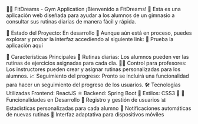 🏋️‍♂️ FitDreams - Gym Application
¡Bienvenido a FitDreams! 🌟 Esta es una aplicación web diseñada para ayudar a los alumnos de un gimnasio a consultar sus rutinas diarias de manera fácil y rápida.

🚧 Estado del Proyecto: En desarrollo 🚀
Aunque aún está en proceso, puedes explorar y probar la interfaz accediendo al siguiente link:
🔗 Prueba la aplicación aquí

🚀 Características Principales
📅 Rutinas diarias: Los alumnos pueden ver las rutinas de ejercicios asignadas para cada día.
👨‍🏫 Control para profesores: Los instructores pueden crear y asignar rutinas personalizadas para los alumnos.
📈 Seguimiento del progreso: Pronto se incluirá una funcionalidad para hacer un seguimiento del progreso de los usuarios.
🛠️ Tecnologías Utilizadas
Frontend: ReactJS ⚛️
Backend: Spring Boot 🌱
Estilos: CSS3 🎨
🚧 Funcionalidades en Desarrollo
📝 Registro y gestión de usuarios
📊 Estadísticas personalizadas para cada alumno
🔔 Notificaciones automáticas de nuevas rutinas
📱 Interfaz adaptativa para dispositivos móviles
